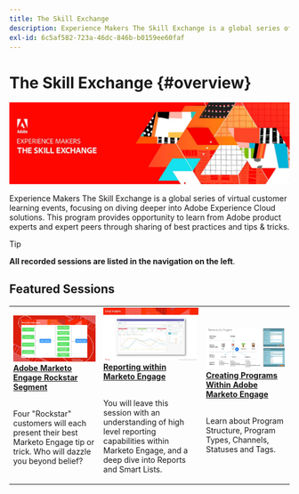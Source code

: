 ```yaml
---
title: The Skill Exchange
description: Experience Makers The Skill Exchange is a global series of virtual customer learning events, focusing on diving deeper into Adobe Experience Cloud solutions.
exl-id: 6c5af582-723a-46dc-846b-b0159ee60faf
---
```

# The Skill Exchange {#overview}

<img alt="The Skill Exchange" src="./assets/skill-exchange.png" />

Experience Makers The Skill Exchange is a global series of virtual customer learning events, focusing on diving deeper into Adobe Experience Cloud solutions. This program provides opportunity to learn from Adobe product experts and expert peers through sharing of best practices and tips & tricks.

>[!TIP]
>
>**All recorded sessions are listed in the navigation on the left**.

## Featured Sessions

<table>
  <tr>
   <td>
      <a href="/help/events/marketo2021/rockstar.md">
      <img alt="Adobe Marketo Engage Rockstar Segment" src="./assets/rockstar.png"/>
      </a>
      <div>
         <a href="/help/events/marketo2021/rockstar.md"><strong>Adobe Marketo Engage Rockstar Segment</strong></a>
<!----         <br/><em>foo</em> --->
      </div>
      <p>
        <br/>
         Four "Rockstar" customers will each present their best Marketo Engage tip or trick. Who will dazzle you beyond belief?
      </p>
    </td>
   <td>
      <a href="/help/events/marketo2021/reporting.md">
      <img alt="Reporting within Marketo Engage" src="./assets/reporting.png"/>
      </a>
      <div>
         <a href="/help/events/marketo2021/reporting.md"><strong>Reporting within Marketo Engage</strong></a>
<!----         <br/><em>foo</em> --->
      </div>
      <p>
        <br/>
         You will leave this session with an understanding of high level reporting capabilities within Marketo Engage, and a deep dive into Reports and Smart Lists.
      </p>
    </td>
   <td>
      <a href="/help/events/marketo2021/create-programs.md">
      <img alt="Creating Programs Within Adobe Marketo Engage" src="./assets/create-programs.png"/>
      </a>
      <div>
         <a href="/help/events/marketo2021/create-programs.md"><strong>Creating Programs Within Adobe Marketo Engage</strong></a>
<!----         <br/><em>foo</em> --->
      </div>
      <p>
        <br/>
         Learn about Program Structure, Program Types, Channels, Statuses and Tags.
      </p>
    </td>
  </tr>
</table>
